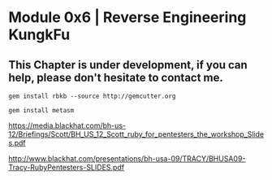 # Module 0x6 | Reverse Engineering KungkFu


## This Chapter is under development, if you can help, please don't hesitate to contact me.

```
gem install rbkb --source http://gemcutter.org
```

```
gem install metasm
```


https://media.blackhat.com/bh-us-12/Briefings/Scott/BH_US_12_Scott_ruby_for_pentesters_the_workshop_Slides.pdf

http://www.blackhat.com/presentations/bh-usa-09/TRACY/BHUSA09-Tracy-RubyPentesters-SLIDES.pdf

